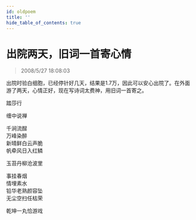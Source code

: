 ```yaml
---
id: oldpoem
title: ''
hide_table_of_contents: true
---
```


# 出院两天，旧词一首寄心情

> 2008/5/27 18:08:03

<div style={{fontSize: '18px', fontWeight: 'normal', textAlign: 'left', lineHeight: '180%'}}>

出院时验白细胞，已经停针好几天，结果是1.7万，因此可以安心出院了。在外面游了两天，心情正好，现在写诗词太费神，用旧词一首寄之。
</div>

<div style={{color:'#FF0000', fontSize: '56px', fontWeight: 'bold', textAlign: 'center', lineHeight: '150%'}}>

踏莎行
</div>

 
<div style={{color:'#CC0000', fontSize: '32px', fontWeight: 'bold', textAlign: 'center', lineHeight: '150%'}}>

缠中说禅
</div>

 
<div style={{color:'#CC0000', fontSize: '18.6667px', fontWeight: 'bold', textAlign: 'center', lineHeight: '150%'}}>

千涧流酲<br/>
万峰染醉<br/>
新晴鲜白云声脆<br/>
帆牵风日入红鳞
</div>

<div style={{color:'#CC0000', fontSize: '32px', fontWeight: 'bold', textAlign: 'center', lineHeight: '100%', marginTop: '-10px'}}>

玉苔丹柳沧波里
</div>

 
<div style={{color:'#CC0000', fontSize: '18.6667px', fontWeight: 'bold', textAlign: 'center', lineHeight: '150%'}}>

事挂春烟<br/>
情埋素水<br/>
铅华老熟颜容坠<br/>
无尘空扫任枯荣
</div>

<div style={{color:'#CC0000', fontSize: '32px', fontWeight: 'bold', textAlign: 'center', lineHeight: '100%'}}>

乾坤一丸恰游戏
</div>